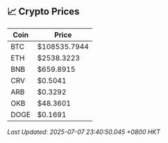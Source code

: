 ## 📈 Crypto Prices

| Coin | Price |
| ---- | ----- |
| BTC | $108535.7944 |
| ETH | $2538.3223 |
| BNB | $659.8915 |
| CRV | $0.5041 |
| ARB | $0.3292 |
| OKB | $48.3601 |
| DOGE | $0.1691 |

_Last Updated: 2025-07-07 23:40:50.045 +0800 HKT_